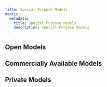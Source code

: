 ```yaml
---
title: Special Purpose Models
nextjs:
  metadata:
    title: Special Purpose Models
    description: Special Purpose Models
---
```


## Open Models

## Commercially Available Models

## Private Models
